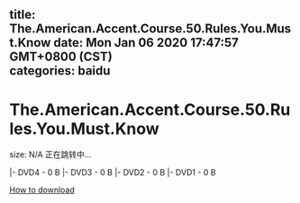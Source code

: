 
title: The.American.Accent.Course.50.Rules.You.Must.Know
date: Mon Jan 06 2020 17:47:57 GMT+0800 (CST)    
categories: baidu
---

# The.American.Accent.Course.50.Rules.You.Must.Know
size: N/A
 正在跳转中...
 
|- DVD4 - 0 B
|- DVD3 - 0 B
|- DVD2 - 0 B
|- DVD1 - 0 B

[How to download](https://bpcam.bemobtrk.com/go/2ceec3aa-1ca2-46d6-b9ff-aaa5c184517c?jno=2271)